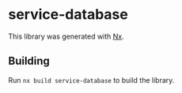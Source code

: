 # service-database

This library was generated with [Nx](https://nx.dev).

## Building

Run `nx build service-database` to build the library.
